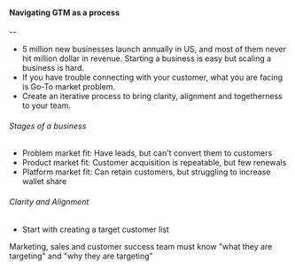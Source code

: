 #### Navigating GTM as a process

--

- 5 million new businesses launch annually in US, and most of them never hit million dollar in revenue. Starting a business is easy but scaling a business is hard.
- If you have trouble connecting with your customer, what you are facing is Go-To market problem.
- Create an iterative process to bring clarity, alignment and togetherness to your team.

###### Stages of a business
- Problem market fit: Have leads, but can't convert them to customers
- Product market fit: Customer acquisition is repeatable, but few renewals
- Platform market fit: Can retain customers, but struggling to increase wallet share

###### Clarity and Alignment
- Start with creating a target customer list

Marketing, sales and customer success team must know "what they are targeting" and "why they are targeting"


